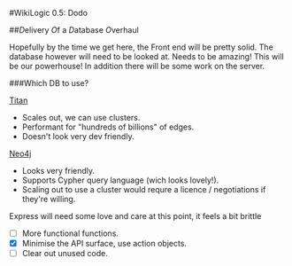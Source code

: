 #WikiLogic 0.5: Dodo

##*D*elivery *O*f a *D*atabase *O*verhaul

Hopefully by the time we get here, the Front end will be pretty solid. The database however will need to be looked at. Needs to be amazing! This will be our powerhouse! In addition there will be some work on the server.

###Which DB to use?

[Titan](http://titan.thinkaurelius.com/)
 - Scales out, we can use clusters.
 - Performant for "hundreds of billions" of edges.
 - Doesn't look very dev friendly.

[Neo4j](https://neo4j.com/)
 - Looks very friendly.
 - Supports Cypher query language (wich looks lovely!).
 - Scaling out to use a cluster would requre a licence / negotiations if they're willing.



Express will need some love and care at this point, it feels a bit brittle

 - [ ] More functional functions.
 - [x] Minimise the API surface, use action objects.
 - [ ] Clear out unused code.
